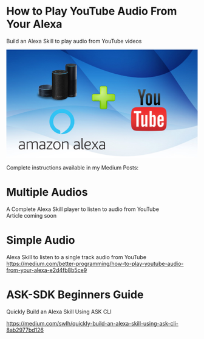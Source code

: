 # How to Play YouTube Audio From Your Alexa
Build an Alexa Skill to play audio from YouTube videos

![Alt Alexa Skill + YouTube](/img/alexa-youtube.jpg)

Complete instructions available in my Medium Posts:

# Multiple Audios
A Complete Alexa Skill player to listen to audio from YouTube</br>
Article coming soon

# Simple Audio
Alexa Skill to listen to a single track audio from YouTube</br>
https://medium.com/better-programming/how-to-play-youtube-audio-from-your-alexa-e2d4fb8b5ce9

# ASK-SDK Beginners Guide
Quickly Build an Alexa Skill Using ASK CLI

https://medium.com/swlh/quickly-build-an-alexa-skill-using-ask-cli-8ab2977bd126


